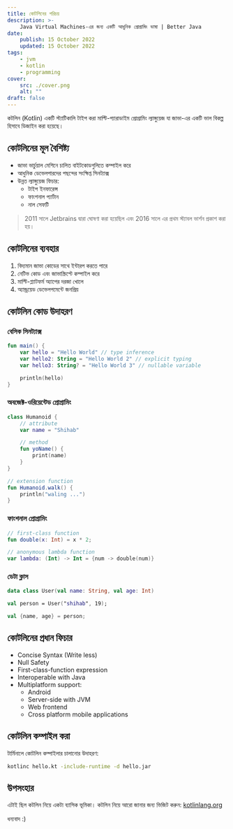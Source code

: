 ```yaml
---
title: কোটলিনের পরিচয়
description: >-
    Java Virtual Machines-এর জন্য একটি আধুনিক প্রোগ্রামিং ভাষা | Better Java
date:
    publish: 15 October 2022
    updated: 15 October 2022
tags:
    - jvm
    - kotlin
    - programming
cover:
    src: ./cover.png
    alt: ""
draft: false
---
```


কটলিন (Kotlin) একটি স্ট্যাটিকালি টাইপ করা মাল্টি-প্যারাডাইম প্রোগ্রামিং ল্যাঙ্গুয়েজ যা জাভা-এর একটি ভাল বিকল্প হিসাবে ডিজাইন করা হয়েছে।

## কোটলিনের মূল বৈশিষ্ট্য

-   জাভা ভার্চুয়াল মেশিনে চালিত বাইটকোডগুলিতে কম্পাইল করে
-   আধুনিক ডেভেলপারদের পছন্দের সংক্ষিপ্ত সিনট্যাক্স
-   উন্নত ল্যাঙ্গুয়েজ ফিচার:
    -   টাইপ ইনফারেন্স
    -   ফাংশনাল প্যার্টান
    -   নাল সেফটি

> 2011 সালে Jetbrains দ্বারা ঘোষণা করা হয়েছিল এবং 2016 সালে এর প্রথম স্ট্যাবল ভার্শন প্রকাশ করা হয়।

## কোটলিনের ব্যবহার

1. বিদ্যমান জাভা কোডের সাথে ইন্টারপ করতে পারে
2. নেটিভ কোড এবং জাভাস্ক্রিপ্টে কম্পাইল করে
3. মাল্টি-প্ল্যাটফর্ম অ্যাপের দরজা খোলে
4. অ্যান্ড্রয়েড ডেভেলপমেন্টে জনপ্রিয়

## কোটলিন কোড উদাহরণ

### বেসিক সিনট্যাক্স

```kotlin
fun main() {
    var hello = "Hello World" // type inference
    var hello2: String = "Hello World 2" // explicit typing
    var hello3: String? = "Hello World 3" // nullable variable

    println(hello)
}
```

### অবজেক্ট-ওরিয়েন্টেড প্রোগ্রামিং

```kotlin
class Humanoid {
    // attribute
    var name = "Shihab"

    // method
    fun yoName() {
        print(name)
    }
}

// extension function
fun Humanoid.walk() {
    println("waling ...")
}
```

### ফাংশনাল প্রোগ্রামিং

```kotlin
// first-class function
fun double(x: Int) = x * 2;

// anonymous lambda function
var lambda: (Int) -> Int = {num -> double(num)}
```

### ডেটা ক্লাস

```kotlin
data class User(val name: String, val age: Int)

val person = User("shihab", 19);

val {name, age} = person;
```

## কোটলিনের প্রধান ফিচার

-   Concise Syntax (Write less)
-   Null Safety
-   First-class-function expression
-   Interoperable with Java
-   Multiplatform support:
    -   Android
    -   Server-side with JVM
    -   Web frontend
    -   Cross platform mobile applications

## কোটলিন কম্পাইল করা

টার্মিনালে কোটলিন কম্পাইলার চালানোর উদাহরণ:

```bash
kotlinc hello.kt -include-runtime -d hello.jar
```

## উপসংহার

এটাই ছিল কটলিন নিয়ে একটা ব্যাসিক ভূমিকা। কটলিন নিয়ে আরো জানার জন্য ভিজিট করুন: [kotlinlang.org](https://kotlinlang.org/)

ধন্যবাদ :)
